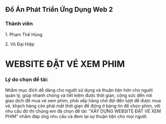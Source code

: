 <h2>Đồ Án Phát Triển Ứng Dụng Web 2</h2> 

<h3>Thành viên</h3> 
<p>1. Phạm Thế Hùng</p>
<p>2. Võ Đại Hiệp</p>

<h1>WEBSITE ĐẶT VÉ XEM PHIM </h1>

<h3>Lý do chọn đề tài: </h3> 
Nhằm mục đích dễ dàng cho người sử dụng và thuận tiện hơn cho người quản lý, giúp nhanh chóng và tiết kiệm được thời gian, công sức đến nơi giao dịch để mua vé xem phim, phải xếp hàng chờ đợi đến lượt để được mua vé, khách hàng còn phải mất thời gian để đứng ở bảng tin để chọn phim, với nhu cầu đó thì chúng em đã chọn đề tài: “XÂY DỰNG WEBSITE ĐẶT VÉ XEM PHIM” nhằm đáp ứng nhu cầu và đem lại sự thuận tiện cho mọi người.
